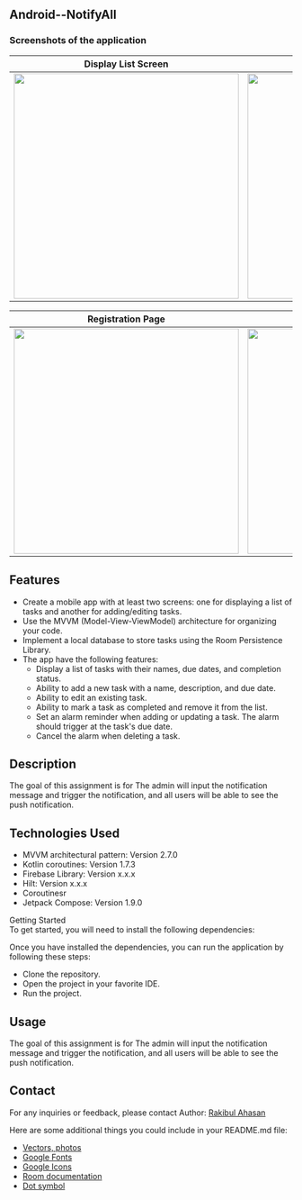 ## Android--NotifyAll

### Screenshots of the application  

Display List Screen           |  Welcome Page           | Login Page         | 
:-------------------------:|:------------------------:|:------------------------:|
<img src="https://github.com/PaponAhasan/NotifyAll/assets/59710234/2c846930-192c-4c85-a1c8-9c7c8f3eb0cb" height="400"> |  <img src="https://github.com/PaponAhasan/NotifyAll/assets/59710234/f40e93e7-4c50-42c2-ab6d-222c82343e9b" height="400"> | <img src="https://github.com/PaponAhasan/NotifyAll/assets/59710234/d276237a-3d7b-48f2-aea3-1beaa8087171" height="400">  | 

Registration Page       |   Admin page            | User Page         | 
:-------------------------:|:------------------------:|:------------------------:|
<img src="https://github.com/PaponAhasan/NotifyAll/assets/59710234/1c5a79b0-e0f7-4f0e-97c0-43c14baa1c41" height="400"> | <img src="https://github.com/PaponAhasan/NotifyAll/assets/59710234/12ce559e-90ea-4b5f-a058-b7ac3c2b1009" height="400">  |  <img src="https://github.com/PaponAhasan/NotifyAll/assets/59710234/a59dde64-2e65-4327-a88f-5e6e111043c3" height="400"> | 
## Features

- Create a mobile app with at least two screens: one for displaying a list of tasks and another for
adding/editing tasks.  
- Use the MVVM (Model-View-ViewModel) architecture for organizing your code.  
- Implement a local database to store tasks using the Room Persistence Library.  
- The app have the following features:  
  - Display a list of tasks with their names, due dates, and completion status.  
  - Ability to add a new task with a name, description, and due date.  
  - Ability to edit an existing task.  
  - Ability to mark a task as completed and remove it from the list.  
  - Set an alarm reminder when adding or updating a task. The alarm should trigger at the task's
    due date.  
  - Cancel the alarm when deleting a task.  
  
## Description
The goal of this assignment is for The admin will input the notification message and trigger the notification, and all users will be able to see the push notification.

## Technologies Used
- MVVM architectural pattern: Version 2.7.0
- Kotlin coroutines: Version 1.7.3
- Firebase Library: Version x.x.x
- Hilt: Version x.x.x
- Coroutinesr
- Jetpack Compose: Version 1.9.0

Getting Started  
To get started, you will need to install the following dependencies:  

Once you have installed the dependencies, you can run the application by following these steps:  

- Clone the repository.  
- Open the project in your favorite IDE.  
- Run the project.
 
## Usage    
The goal of this assignment is for The admin will input the notification message and trigger the notification, and all users will be able to see the push notification.


## Contact
For any inquiries or feedback, please contact Author: <ins>Rakibul Ahasan</ins>  

Here are some additional things you could include in your README.md file:  

- [Vectors, photos](https://www.freepik.com/)
- [Google Fonts](https://fonts.google.com/)
- [Google Icons](https://fonts.google.com/icons)
- [Room documentation](https://developer.android.com/training/data-storage/room)
- [Dot symbol](https://symbolsdb.com/dot-symbol)

